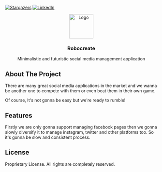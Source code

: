[![Stargazers][stars-shield]][stars-url]
[![LinkedIn][linkedin-shield]][linkedin-url]



<div align="center">
  <a href="https://robocreate.vercel.app" target="_blank">
    <img src="https://cdn-icons-png.flaticon.com/128/12435/12435234.png" alt="Logo" width="80" height="80">
  </a>

  <h3 align="center">Robocreate</h3>

  <p align="center">
    Minimalistic and futuristic social media management application
    <br />
  </p>
</div>


<!-- ABOUT THE PROJECT -->
## About The Project

There are many great social media applications in the market and we wanna be another one to compete with them or even beat them in their own game.

Of course, It's not gonna be easy but we're ready to rumble!


<!-- USAGE EXAMPLES -->
## Features

Firstly we are only gonna support managing facebook pages then we gonna slowly diversify it to manage instagram, twitter and other platforms too.
So it's gonna be slow and consistent process.

<!-- LICENSE -->
## License

Proprietary License. All rights are completely reserved.


<!-- MARKDOWN LINKS & IMAGES -->
<!-- https://www.markdownguide.org/basic-syntax/#reference-style-links -->
[stars-shield]: https://img.shields.io/github/stars/othneildrew/Best-README-Template.svg?style=for-the-badge
[stars-url]: https://github.com/therealrinku/robocreate/stargazers
[linkedin-shield]: https://img.shields.io/badge/-LinkedIn-black.svg?style=for-the-badge&logo=linkedin&colorB=555
[linkedin-url]: https://linkedin.com/in/therealrinku
